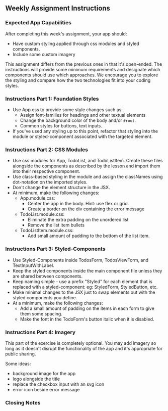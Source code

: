 ## Weekly Assignment Instructions

### Expected App Capabilities

After completing this week's assignment, your app should:

- Have custom styling applied through css modules and styled components.
- Include some custom imagery

This assignment differs from the previous ones in that it's open-ended. The instructions will provide some minimum requirements and designate which components should use which approaches. We encourage you to explore the styling and compare how the two technologies fit into your coding styles.

### Instructions Part 1: Foundation Styles

- Use App.css to provide some style changes such as:
  - Assign font-families for headings and other textual elements
  - Change the background color of the body and/or `#root`.
  - Common styles for buttons, text inputs.
- If you've used any styling up to this point, refactor that styling into the module or styled-component associated with the targeted element.

### Instructions Part 2: CSS Modules

- Use css modules for App, TodoList, and TodoListItem. Create these files alongside the components as described by the lesson and import them into their respective component.
- Use class-based styling in the module and assign the classNames using dot-notation on the imported styles.
- Don't change the element structure in the JSX.
- At minimum, make the following changes:
  - App.module.css:
    - Center the app in the body. Hint: use flex or grid.
    - Create a border on the div containing the error message
  - TodoList.module.css:
    - Eliminate the extra padding on the unordered list
    - Remove the list item bullets
  - TodoListItem.module.css:
    - Add small amount of padding to the bottom of the list item.

### Instructions Part 3: Styled-Components

- Use Styled-Components inside TodosForm, TodosViewForm, and TextInputWithLabel.
- Keep the styled components inside the main component file unless they are shared between components.
- Keep naming simple - use a prefix "Styled" for each element that is replaced with a styled-component: eg: StyledForm, StyledButton, etc.
- Make minimal changes to the JSX just to swap elements out with the styled components you define.
- At a minimum, make the following changes:
  - Add a small amount of padding on the items in each form to give them some spacing.
  - Make the font in the TodoForm's button italic when it is disabled.

### Instructions Part 4: Imagery

This part of the exercise is completely optional. You may add imagery so long as it doesn't disrupt the functionality of the app and it's appropriate for public sharing.

Some ideas:

- background image for the app
- logo alongside the title
- replace the checkbox input with an svg icon
- error icon beside error message

### Closing Notes
